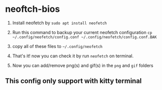 # neoftch-bios

1. Install neofetch by ``` sudo apt install neofetch ```

1. Run this command to backup your current neofetch configuration ``` cp ~/.config/neofetch/config.conf ~/.config/neofetch/config.conf.BAK ```

1. copy all of these files to ```~/.config/neofetch```

1. That's it! now you can check it by run ```neofetch``` on terminal.

1. Now you can add/remove png(s) and gif(s) in the `png` and `gif` folders 

## This config only support with kitty terminal 
